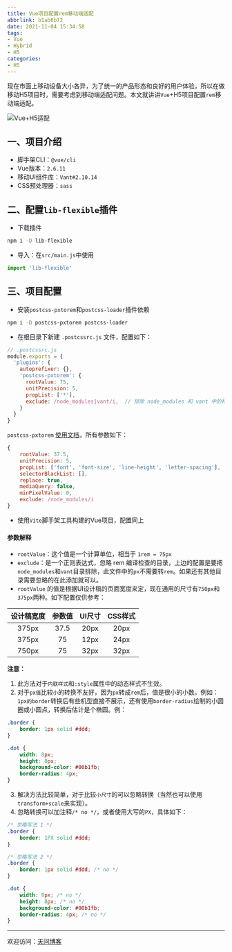 ```yaml
---
title: Vue项目配置rem移动端适配
abbrlink: b1ab6b72
date: 2021-11-04 15:34:58
tags:
- Vue
- Hybrid
- H5
categories:
- H5
---
```


现在市面上移动设备大小各异，为了统一的产品形态和良好的用户体验，所以在做移动H5项目时，需要考虑到移动端适配问题。本文就讲讲`Vue`+H5项目配置`rem`移动端适配。

![Vue+H5适配](https://tiven.cn/static/img/img-h5-01-lFMZWNDKk29kzxcgvXOrg.jpg)

<!-- more -->

## 一、项目介绍

* 脚手架CLI：`@vue/cli`
* Vue版本：`2.6.11`
* 移动UI组件库：`Vant#2.10.14`
* CSS预处理器：`sass`

## 二、配置`lib-flexible`插件

* 下载插件

```sh
npm i -D lib-flexible
```

* 导入：在`src/main.js`中使用

```js
import 'lib-flexible'
```

## 三、项目配置

* 安装`postcss-pxtorem`和`postcss-loader`插件依赖

```sh
npm i -D postcss-pxtorem postcss-loader
```

* 在根目录下新建 `.postcssrc.js` 文件，配置如下：

```js
// .postcssrc.js
module.exports = {
  'plugins': {
    autoprefixer: {},
    'postcss-pxtorem': {
      rootValue: 75,
      unitPrecision: 5,
      propList: ['*'],
      exclude: /node_modules|vant/i,  // 排除 node_modules 和 vant 中的样式，不转 rem  
    }
  }
}
```

`postcss-pxtorem` [使用文档](https://npmmirror.com/package/postcss-pxtorem)，所有参数如下：

```js
{
    rootValue: 37.5,
    unitPrecision: 5,
    propList: ['font', 'font-size', 'line-height', 'letter-spacing'],
    selectorBlackList: [],
    replace: true,
    mediaQuery: false,
    minPixelValue: 0,
    exclude: /node_modules/i
}
```

* 使用`Vite`脚手架工具构建的Vue项目，配置同上

#### 参数解释

* `rootValue`：这个值是一个计算单位，相当于 `1rem = 75px`
* `exclude`：是一个正则表达式，忽略 rem 编译检查的目录，上边的配置是要把`node_modules`和`vant`目录排除，此文件中的`px`不需要转`rem`。如果还有其他目录需要忽略的在此添加就可以。
* `rootValue` 的值是根据UI设计稿的页面宽度来定，现在通用的尺寸有`750px`和`375px`两种。如下配置仅供参考：

|设计稿宽度|参数值|UI尺寸|CSS样式|
|:---:|:---:|:---:|:---:|
|375px|37.5|20px|20px|
|375px|75|12px|24px|
|750px|75|32px|32px|

**注意：**

1. 此方法对于`内联样式`和`:style`属性中的动态样式不生效。
2. 对于`px值`比较`小`的转换不友好，因为`px`转成`rem`后，值是很小的小数。例如：`1px的border`转换后有些机型直接不展示，还有使用`border-radius`绘制的小圆圈或小圆点，转换后估计是个椭圆。例：

```css
.border {
    border: 1px solid #ddd;
}

.dot {
    width: 8px;
    height: 8px;
    background-color: #00b1fb;
    border-radius: 4px;
}
```

3. 解决方法比较简单，对于比较`小尺寸`的可以忽略转换（当然也可以使用`transform+scale`来实现）。
4. 忽略转换可以加注释`/* no */`，或者使用大写的`PX`，具体如下：

```css
/* 忽略写法 1 */
.border {
    border: 1PX solid #ddd;
}

/* 忽略写法 2 */
.border {
    border: 1px solid #ddd; /* no */
}

.dot {
    width: 8px; /* no */
    height: 8px; /* no */
    background-color: #00b1fb;
    border-radius: 4px; /* no */
}
```

---

欢迎访问：[天问博客](https://tiven.cn/p/b1ab6b72/ "天問博客") 
